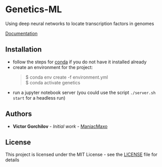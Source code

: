 # Genetics-ML

Using deep neural networks to locate transcription factors in genomes

[Documentation](https://docs.google.com/document/d/1_EJBOr8SvNI8LaswGb2p-yt0VBk4P880Nn-mbUn7l2Y/edit?usp=sharing)

## Installation

-   follow the steps for [conda](https://docs.conda.io/en/latest/miniconda.html) if you do not have it installed already
-   create an environment for the project:
    > $ conda env create -f environment.yml  
    > $ conda activate genetics
-   run a jupyter notebook server (you could use the script `./server.sh start` for a headless run)

## Authors

-   **Victor Gorchilov** - _Initial work_ - [ManiacMaxo](https://github.com/ManiacMaxo)

## License

This project is licensed under the MIT License - see the [LICENSE](LICENSE) file for details
